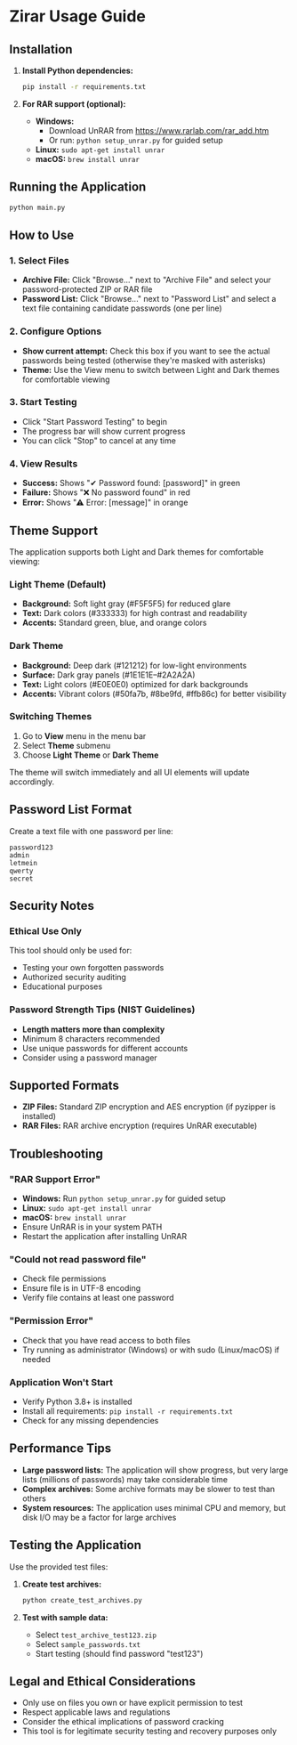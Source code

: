 # Zirar Usage Guide

## Installation

1. **Install Python dependencies:**
   ```bash
   pip install -r requirements.txt
   ```

2. **For RAR support (optional):**
   - **Windows:**
     - Download UnRAR from https://www.rarlab.com/rar_add.htm
     - Or run: `python setup_unrar.py` for guided setup
   - **Linux:** `sudo apt-get install unrar`
   - **macOS:** `brew install unrar`

## Running the Application

```bash
python main.py
```

## How to Use

### 1. Select Files
- **Archive File:** Click "Browse..." next to "Archive File" and select your password-protected ZIP or RAR file
- **Password List:** Click "Browse..." next to "Password List" and select a text file containing candidate passwords (one per line)

### 2. Configure Options
- **Show current attempt:** Check this box if you want to see the actual passwords being tested (otherwise they're masked with asterisks)
- **Theme:** Use the View menu to switch between Light and Dark themes for comfortable viewing

### 3. Start Testing
- Click "Start Password Testing" to begin
- The progress bar will show current progress
- You can click "Stop" to cancel at any time

### 4. View Results
- **Success:** Shows "✔ Password found: [password]" in green
- **Failure:** Shows "❌ No password found" in red
- **Error:** Shows "⚠ Error: [message]" in orange

## Theme Support

The application supports both Light and Dark themes for comfortable viewing:

### Light Theme (Default)
- **Background:** Soft light gray (#F5F5F5) for reduced glare
- **Text:** Dark colors (#333333) for high contrast and readability
- **Accents:** Standard green, blue, and orange colors

### Dark Theme
- **Background:** Deep dark (#121212) for low-light environments
- **Surface:** Dark gray panels (#1E1E1E–#2A2A2A)
- **Text:** Light colors (#E0E0E0) optimized for dark backgrounds
- **Accents:** Vibrant colors (#50fa7b, #8be9fd, #ffb86c) for better visibility

### Switching Themes
1. Go to **View** menu in the menu bar
2. Select **Theme** submenu
3. Choose **Light Theme** or **Dark Theme**

The theme will switch immediately and all UI elements will update accordingly.

## Password List Format

Create a text file with one password per line:
```
password123
admin
letmein
qwerty
secret
```

## Security Notes

### Ethical Use Only
This tool should only be used for:
- Testing your own forgotten passwords
- Authorized security auditing
- Educational purposes

### Password Strength Tips (NIST Guidelines)
- **Length matters more than complexity**
- Minimum 8 characters recommended
- Use unique passwords for different accounts
- Consider using a password manager

## Supported Formats

- **ZIP Files:** Standard ZIP encryption and AES encryption (if pyzipper is installed)
- **RAR Files:** RAR archive encryption (requires UnRAR executable)

## Troubleshooting

### "RAR Support Error"
- **Windows:** Run `python setup_unrar.py` for guided setup
- **Linux:** `sudo apt-get install unrar`
- **macOS:** `brew install unrar`
- Ensure UnRAR is in your system PATH
- Restart the application after installing UnRAR

### "Could not read password file"
- Check file permissions
- Ensure file is in UTF-8 encoding
- Verify file contains at least one password

### "Permission Error"
- Check that you have read access to both files
- Try running as administrator (Windows) or with sudo (Linux/macOS) if needed

### Application Won't Start
- Verify Python 3.8+ is installed
- Install all requirements: `pip install -r requirements.txt`
- Check for any missing dependencies

## Performance Tips

- **Large password lists:** The application will show progress, but very large lists (millions of passwords) may take considerable time
- **Complex archives:** Some archive formats may be slower to test than others
- **System resources:** The application uses minimal CPU and memory, but disk I/O may be a factor for large archives

## Testing the Application

Use the provided test files:

1. **Create test archives:**
   ```bash
   python create_test_archives.py
   ```

2. **Test with sample data:**
   - Select `test_archive_test123.zip`
   - Select `sample_passwords.txt`
   - Start testing (should find password "test123")

## Legal and Ethical Considerations

- Only use on files you own or have explicit permission to test
- Respect applicable laws and regulations
- Consider the ethical implications of password cracking
- This tool is for legitimate security testing and recovery purposes only
